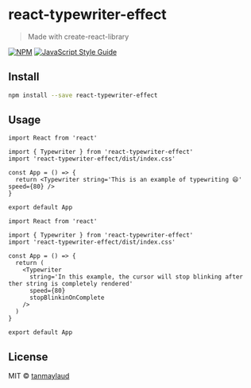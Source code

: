 # react-typewriter-effect

> Made with create-react-library

[![NPM](https://img.shields.io/npm/v/react-typewriter-effect.svg)](https://www.npmjs.com/package/react-typewriter-effect) [![JavaScript Style Guide](https://img.shields.io/badge/code_style-standard-brightgreen.svg)](https://standardjs.com)

## Install

```bash
npm install --save react-typewriter-effect
```

## Usage

```tsx
import React from 'react'

import { Typewriter } from 'react-typewriter-effect'
import 'react-typewriter-effect/dist/index.css'

const App = () => {
  return <Typewriter string='This is an example of typewriting 😄' speed={80} />
}

export default App
```

```tsx
import React from 'react'

import { Typewriter } from 'react-typewriter-effect'
import 'react-typewriter-effect/dist/index.css'

const App = () => {
  return (
    <Typewriter
      string='In this example, the cursor will stop blinking after ther string is completely rendered'
      speed={80}
      stopBlinkinOnComplete
    />
  )
}

export default App
```

## License

MIT © [tanmaylaud](https://github.com/tanmaylaud)
